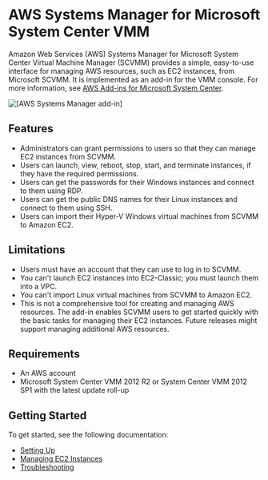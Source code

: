 # AWS Systems Manager for Microsoft System Center VMM<a name="scvmm"></a>

Amazon Web Services \(AWS\) Systems Manager for Microsoft System Center Virtual Machine Manager \(SCVMM\) provides a simple, easy\-to\-use interface for managing AWS resources, such as EC2 instances, from Microsoft SCVMM\. It is implemented as an add\-in for the VMM console\. For more information, see [AWS Add\-ins for Microsoft System Center](https://aws.amazon.com/windows/system-center/)\.

![\[AWS Systems Manager add-in\]](http://docs.aws.amazon.com/AWSEC2/latest/WindowsGuide/images/aws_systems_manager_scvmm.png)

## Features<a name="features"></a>
+ Administrators can grant permissions to users so that they can manage EC2 instances from SCVMM\.
+ Users can launch, view, reboot, stop, start, and terminate instances, if they have the required permissions\.
+ Users can get the passwords for their Windows instances and connect to them using RDP\.
+ Users can get the public DNS names for their Linux instances and connect to them using SSH\.
+ Users can import their Hyper\-V Windows virtual machines from SCVMM to Amazon EC2\.

## Limitations<a name="limitations"></a>
+ Users must have an account that they can use to log in to SCVMM\.
+ You can't launch EC2 instances into EC2\-Classic; you must launch them into a VPC\.
+ You can't import Linux virtual machines from SCVMM to Amazon EC2\.
+ This is not a comprehensive tool for creating and managing AWS resources\. The add\-in enables SCVMM users to get started quickly with the basic tasks for managing their EC2 instances\. Future releases might support managing additional AWS resources\.

## Requirements<a name="requirements"></a>
+ An AWS account
+ Microsoft System Center VMM 2012 R2 or System Center VMM 2012 SP1 with the latest update roll\-up

## Getting Started<a name="get-started"></a>

To get started, see the following documentation:
+ [Setting Up](scvmm-set-up.md)
+ [Managing EC2 Instances](scvmm-manage-ec2.md)
+ [Troubleshooting](scvmm-troubleshoot.md)